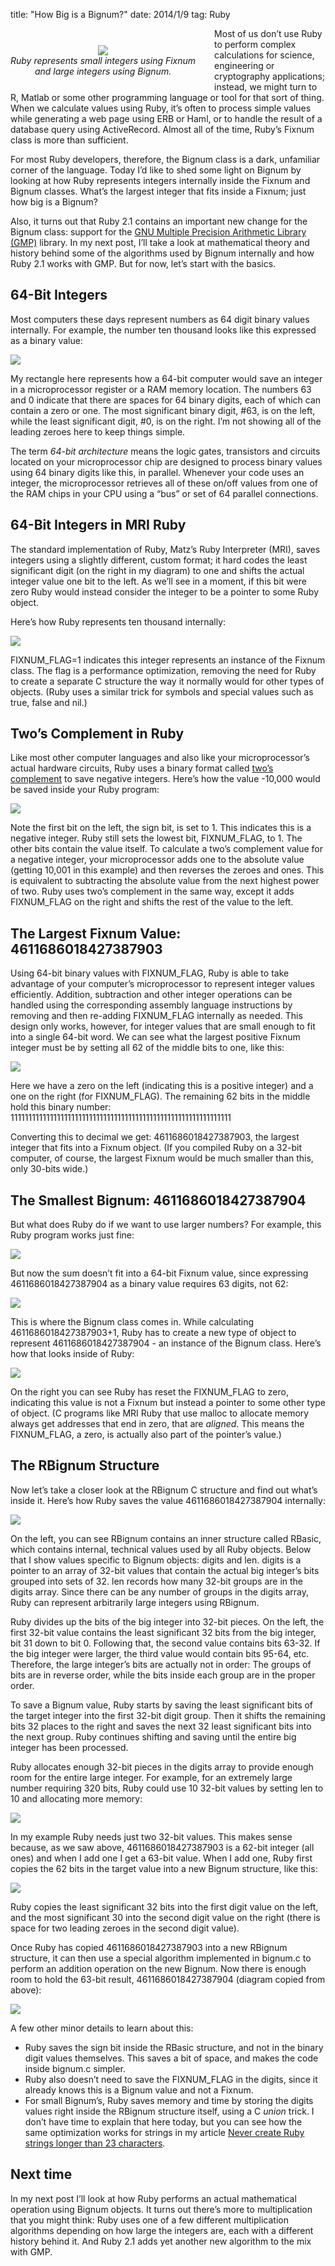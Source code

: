 title: "How Big is a Bignum?"
date: 2014/1/9
tag: Ruby

<div style="float: left; padding: 7px 30px 20px 0px; text-align: center; margin-top: 20px">
  <img src="https://patshaughnessy.net/assets/2014/1/9/classes.png"><br/>
  <i>Ruby represents small integers using Fixnum<br/>
    and large integers using Bignum.</i>
</div>

Most of us don’t use Ruby to perform complex calculations for science,
engineering or cryptography applications; instead, we might turn to R, Matlab
or some other programming language or tool for that sort of thing. When we calculate
values using Ruby, it’s often to process simple values while generating a web
page using ERB or Haml, or to handle the result of a database query using
ActiveRecord. Almost all of the time, Ruby’s <span class="code">Fixnum</span>
class is more than sufficient.

For most Ruby developers, therefore, the <span class="code">Bignum</span> class is a dark, unfamiliar
corner of the language. Today I’d like to shed some light on <span class="code">Bignum</span> by looking
at how Ruby represents integers internally inside the <span class="code">Fixnum</span> and <span class="code">Bignum</span>
classes. What’s the largest integer that fits inside a <span
  class="code">Fixnum</span>; just how big is a <span
  class="code">Bignum</span>?

Also, it turns out that Ruby 2.1 contains an important new change for the
<span class="code">Bignum</span> class: support for the [GNU Multiple Precision Arithmetic Library (GMP)](https://gmplib.org) library.
In my next post, I’ll take a look at mathematical theory and history behind
some of the algorithms used by <span class="code">Bignum</span> internally and how Ruby 2.1 works
with GMP. But for now, let’s start with the basics.

## 64-Bit Integers 

Most computers these days represent numbers as 64 digit binary values
internally. For example, the number ten thousand looks like this expressed as a
binary value:

<img src="https://patshaughnessy.net/assets/2014/1/9/64-bits.png"><br/>

My rectangle here represents how a 64-bit computer would save an integer in a
microprocessor register or a RAM memory location. The numbers 63 and 0 indicate
that there are spaces for 64 binary digits, each of which can contain a zero or
one. The most significant binary digit, #63, is on the left, while the least
significant digit, #0, is on the right. I’m not showing all of the leading
zeroes here to keep things simple.

The term _64-bit architecture_ means the logic gates, transistors and circuits
located on your microprocessor chip are designed to process binary values using
64 binary digits like this, in parallel. Whenever your code uses an integer,
the microprocessor retrieves all of these on/off values from one of the RAM
chips in your CPU using a “bus” or set of 64 parallel connections.

## 64-Bit Integers in MRI Ruby

The standard implementation of Ruby, Matz’s Ruby Interpreter (MRI), saves
integers using a slightly different, custom format; it hard codes the least
significant digit (on the right in my diagram) to one and shifts the actual
integer value one bit to the left. As we’ll see in a moment, if this bit were
zero Ruby would instead consider the integer to be a pointer to some Ruby
object.

Here’s how Ruby represents ten thousand
internally:

<img src="https://patshaughnessy.net/assets/2014/1/9/64-bits-ruby.png"><br/>

<span class="code">FIXNUM_FLAG</span>=1 indicates this integer represents an instance of the <span class="code">Fixnum</span>
class. The flag is a performance optimization, removing the need for Ruby to
create a separate C structure the way it normally would for other types of
objects. (Ruby uses a similar trick for symbols and special values such as
<span class="code">true</span>, <span class="code">false</span> and <span class="code">nil</span>.)

## Two’s Complement in Ruby

Like most other computer languages and also like your microprocessor’s actual hardware
circuits, Ruby uses a binary format called [two’s complement](http://en.wikipedia.org/wiki/Two's_complement) to save negative
integers. Here’s how the value -10,000 would be saved inside your Ruby program:

<img src="https://patshaughnessy.net/assets/2014/1/9/twos-complement-ruby.png"><br/>

Note the first bit on the left, the sign bit, is set to 1. This indicates this
is a negative integer. Ruby still sets the lowest bit, <span
  class="code">FIXNUM_FLAG</span>, to 1. The other bits contain the value
itself. To calculate a two’s complement value for a negative integer, your
microprocessor adds one to the absolute value (getting 10,001 in this example)
and then reverses the zeroes and ones. This is equivalent to subtracting the
absolute value from the next highest power of two. Ruby uses two’s complement
in the same way, except it adds <span class="code">FIXNUM_FLAG</span> on the
right and shifts the rest of the value to the left.

## The Largest Fixnum Value: 4611686018427387903

Using 64-bit binary values with <span class="code">FIXNUM_FLAG</span>, Ruby is able to take advantage of
your computer’s microprocessor to represent integer values efficiently. Addition,
subtraction and other integer operations can be handled using the
corresponding assembly language instructions by removing and then re-adding
<span class="code">FIXNUM_FLAG</span> internally as needed. This design only
works, however, for integer values that are small enough to fit into a single
64-bit word. We can see what the largest positive <span
  class="code">Fixnum</span> integer must be by setting all 62 of the middle
bits to one, like this:

<img src="https://patshaughnessy.net/assets/2014/1/9/largest-value.png"><br/>

Here we have a zero on the left (indicating this is a positive integer) and a
one on the right (for <span class="code">FIXNUM_FLAG</span>). The remaining 62 bits in the middle hold
this binary number:<br/>
11111111111111111111111111111111111111111111111111111111111111

Converting this to decimal we get: 4611686018427387903, the largest integer
that fits into a <span class="code">Fixnum</span> object. (If you compiled Ruby on a 32-bit computer, of
course, the largest <span class="code">Fixnum</span> would be much smaller than this, only 30-bits wide.)

## The Smallest Bignum: 4611686018427387904

But what does Ruby do if we want to use larger numbers? For example, this Ruby
program works just fine:

<img src="https://patshaughnessy.net/assets/2014/1/9/code.png"><br/>

But now the sum doesn’t fit into a 64-bit <span class="code">Fixnum</span> value, since expressing
4611686018427387904 as a binary value requires 63 digits, not 62:

<img src="https://patshaughnessy.net/assets/2014/1/9/doesnt-fit.png"><br/>

This is where the <span class="code">Bignum</span> class comes in. While calculating
4611686018427387903+1, Ruby has to create a new type of object to represent
4611686018427387904 - an instance of the <span class="code">Bignum</span> class. Here’s how that looks
inside of Ruby:

<img src="https://patshaughnessy.net/assets/2014/1/9/pointer.png"><br/>

On the right you can see Ruby has reset the <span class="code">FIXNUM_FLAG</span> to zero, indicating
this value is not a <span class="code">Fixnum</span> but instead a pointer to some other type of object.
(C programs like MRI Ruby that use <span class="code">malloc</span> to allocate memory always get
addresses that end in zero, that are _aligned_. This means the <span class="code">FIXNUM_FLAG</span>, a
zero, is actually also part of the pointer’s value.)

## The RBignum Structure

Now let’s take a closer look at the <span class="code">RBignum</span> C structure and find out what’s
inside it. Here’s how Ruby saves the value 4611686018427387904 internally: 

<img src="https://patshaughnessy.net/assets/2014/1/9/closer-look.png"><br/>

On the left, you can see <span class="code">RBignum</span> contains an inner structure called <span class="code">RBasic</span>,
which contains internal, technical values used by all Ruby objects. Below that
I show values specific to <span class="code">Bignum</span> objects: <span class="code">digits</span> and <span class="code">len</span>. <span class="code">digits</span> is a pointer
to an array of 32-bit values that contain the actual big integer’s bits grouped
into sets of 32. <span class="code">len</span> records how many 32-bit groups are in the <span class="code">digits</span> array.
Since there can be any number of groups in the <span class="code">digits</span> array, Ruby can represent
arbitrarily large integers using <span class="code">RBignum</span>.

Ruby divides up the bits of the big integer into 32-bit pieces. On the left,
the first 32-bit value contains the least significant 32 bits from the big
integer, bit 31 down to bit 0. Following that, the second value contains bits
63-32. If the big integer were larger, the third value would contain bits
95-64, etc. Therefore, the large integer’s bits are actually not in order: The
groups of bits are in reverse order, while the bits inside each group are in
the proper order.

To save a <span class="code">Bignum</span> value, Ruby starts by saving the
least significant bits of the target integer into the first 32-bit digit group.
Then it shifts the remaining bits 32 places to the right and saves the next 32
least significant bits into the next group. Ruby continues shifting and saving
until the entire big integer has been processed.

Ruby allocates enough 32-bit pieces in the <span class="code">digits</span> array to provide enough room
for the entire large integer. For example, for an extremely large number
requiring 320 bits, Ruby could use 10 32-bit values by setting <span class="code">len</span> to 10 and
allocating more memory:

<img src="https://patshaughnessy.net/assets/2014/1/9/ten-digits.png"><br/>

In my example Ruby needs just two 32-bit values. This makes sense because, as
we saw above, 4611686018427387903 is a 62-bit integer (all ones) and when I add one I get a 63-bit value. When I add
one, Ruby first copies the 62 bits in the target value into a new <span class="code">Bignum</span> structure, like this:

<img src="https://patshaughnessy.net/assets/2014/1/9/copy-to-bignum.png"><br/>

Ruby copies the least significant 32 bits into the first digit
value on the left, and the most significant 30 into the second digit value on
the right (there is space for two leading zeroes in the second digit value).

Once Ruby has copied 4611686018427387903 into a new <span
  class="code">RBignum</span> structure, it can then use a special algorithm
implemented in bignum.c to perform an addition operation on the new Bignum. Now
there is enough room to hold the 63-bit result, 4611686018427387904 (diagram copied from above):

<img src="https://patshaughnessy.net/assets/2014/1/9/closer-look.png"><br/>

A few other minor details to learn about this:

<ul>
  <li>Ruby saves the sign bit inside the <span class="code">RBasic</span>
  structure, and not in the binary digit values themselves. This saves a bit of
  space, and makes the code inside bignum.c simpler.</li>

  <li>Ruby also doesn’t need to save the <span class="code">FIXNUM_FLAG</span>
  in the digits, since it already knows this is a <span
    class="code">Bignum</span> value and not a <span class="code">Fixnum</span>.</li>

  <li>For small <span class="code">Bignum</span>’s, Ruby saves memory and time
by storing the digits values right inside the <span class="code">RBignum</span> structure itself, using a
C <i>union</i> trick. I don’t have time to explain that here today, but you can see
how the same optimization works for strings in my article <a href="https://patshaughnessy.net/2012/1/4/never-create-ruby-strings-longer-than-23-characters">Never create Ruby strings longer than 23 characters</a>.</li>
</ul>

## Next time

In my next post I’ll look at how Ruby performs an actual mathematical operation
using <span class="code">Bignum</span> objects. It turns out there’s more to multiplication that you
might think: Ruby uses one of a few different multiplication algorithms
depending on how large the integers are, each with a different history behind
it. And Ruby 2.1 adds yet another new algorithm to the mix with GMP.




